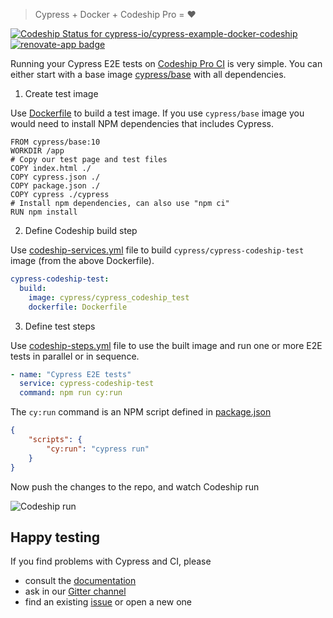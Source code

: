> Cypress + Docker + Codeship Pro = ❤️

[ ![Codeship Status for cypress-io/cypress-example-docker-codeship](https://app.codeship.com/projects/c989dc20-2399-0135-8805-66761da64e8c/status?branch=master)](https://app.codeship.com/projects/222054) [![renovate-app badge][renovate-badge]][renovate-app]

[renovate-badge]: https://img.shields.io/badge/renovate-app-blue.svg
[renovate-app]: https://renovateapp.com/

Running your Cypress E2E tests on [Codeship Pro CI][codeship pro] is very simple.
You can either start with a base image
[cypress/base](https://hub.docker.com/r/cypress/base/) with all dependencies.

1. Create test image

Use [Dockerfile](Dockerfile) to build a test image. If you use `cypress/base` image you would need to install NPM dependencies that includes Cypress.

```
FROM cypress/base:10
WORKDIR /app
# Copy our test page and test files
COPY index.html ./
COPY cypress.json ./
COPY package.json ./
COPY cypress ./cypress
# Install npm dependencies, can also use "npm ci"
RUN npm install
```

2. Define Codeship build step

Use [codeship-services.yml](codeship-services.yml) file to
build `cypress/cypress-codeship-test` image (from the above Dockerfile).

```yaml
cypress-codeship-test:
  build:
    image: cypress/cypress_codeship_test
    dockerfile: Dockerfile
```

3. Define test steps

Use [codeship-steps.yml](codeship-steps.yml) file to use the built image
and run one or more E2E tests in parallel or in sequence.

```yaml
- name: "Cypress E2E tests"
  service: cypress-codeship-test
  command: npm run cy:run
```

The `cy:run` command is an NPM script defined in [package.json](package.json)

```json
{
    "scripts": {
        "cy:run": "cypress run"
    }
}
```

Now push the changes to the repo, and watch Codeship run

![Codeship run](screenshots/codeship.png)

## Happy testing

If you find problems with Cypress and CI, please

- consult the [documentation](https://on.cypress.io)
- ask in our [Gitter channel](https://gitter.im/cypress-io/cypress)
- find an existing [issue](https://github.com/cypress-io/cypress/issues)
  or open a new one

[codeship pro]: https://codeship.com/features/pro
